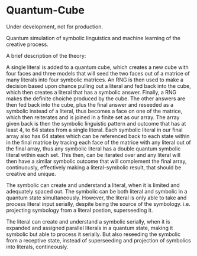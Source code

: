# Quantum-Cube

Under development, not for production.

Quantum simulation of symbolic linguistics and machine learning of the creative process.

A brief description of the theory:

A single literal is added to a quantum cube, which creates a new cube with four faces and three models that will seed the two faces out of a matrice of many literals into four symbolic matrices. An RNG is then used to make a decision based upon chance pulling out a literal and fed back into the cube, which then creates a literal that has a symbolic answer. Finally, a RNG makes the definite choiche produced by the cube. The other answers are then fed back into the cube, plus the final answer and reseeded as a symbolic instead of a literal, thus becomes a face on one of the matrice, which then reiterates and is joined in a finite set as our array. The array given back is then the symbolic linguistic pattern and outcome that has at least 4, to 64 states from a single literal. Each symbolic literal in our final array also has 64 states which can be referenced back to each state within in the final matrice by tracing each face of the matrice with any literal out of the final array, thus any symbolic literal has a double quantum symbolic literal within each set. This then, can be iterated over and any literal will then have a similar symbolic outcome that will complement the final array, continuously, effectively making a literal-symbolic result, that should be creative and unique.

The symbolic can create and understand a literal, when it is limited and adequately spaced out. The symbolic can be both literal and symbolic in a quantum state simultaneously. However, the literal is only able to take and process literal input serially, despite being the source of the symbology. i.e. projecting symbology from a literal postion, superseeding it.

The literal can create and understand a symbolic serially, when it is expanded and assigned parallel literals in a quantum state, making it symbolic but able to process it serially. But also reseeding the symbolic from a receptive state, instead of superseeding and projection of symbolics into literals, contineously. 
